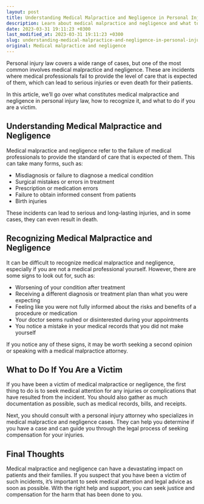 ```yaml
---
layout: post
title: Understanding Medical Malpractice and Negligence in Personal Injury Law
description: Learn about medical malpractice and negligence and what to do if you are a victim of such incidents in personal injury law.
date: 2023-03-31 19:11:23 +0300
last_modified_at: 2023-03-31 19:11:23 +0300
slug: understanding-medical-malpractice-and-negligence-in-personal-injury-law
original: Medical malpractice and negligence
---
```

Personal injury law covers a wide range of cases, but one of the most common involves medical malpractice and negligence. These are incidents where medical professionals fail to provide the level of care that is expected of them, which can lead to serious injuries or even death for their patients.

In this article, we’ll go over what constitutes medical malpractice and negligence in personal injury law, how to recognize it, and what to do if you are a victim.

## Understanding Medical Malpractice and Negligence

Medical malpractice and negligence refer to the failure of medical professionals to provide the standard of care that is expected of them. This can take many forms, such as:

- Misdiagnosis or failure to diagnose a medical condition
- Surgical mistakes or errors in treatment
- Prescription or medication errors
- Failure to obtain informed consent from patients
- Birth injuries

These incidents can lead to serious and long-lasting injuries, and in some cases, they can even result in death.

## Recognizing Medical Malpractice and Negligence

It can be difficult to recognize medical malpractice and negligence, especially if you are not a medical professional yourself. However, there are some signs to look out for, such as:

- Worsening of your condition after treatment
- Receiving a different diagnosis or treatment plan than what you were expecting
- Feeling like you were not fully informed about the risks and benefits of a procedure or medication
- Your doctor seems rushed or disinterested during your appointments
- You notice a mistake in your medical records that you did not make yourself

If you notice any of these signs, it may be worth seeking a second opinion or speaking with a medical malpractice attorney.

## What to Do If You Are a Victim

If you have been a victim of medical malpractice or negligence, the first thing to do is to seek medical attention for any injuries or complications that have resulted from the incident. You should also gather as much documentation as possible, such as medical records, bills, and receipts.

Next, you should consult with a personal injury attorney who specializes in medical malpractice and negligence cases. They can help you determine if you have a case and can guide you through the legal process of seeking compensation for your injuries.

## Final Thoughts

Medical malpractice and negligence can have a devastating impact on patients and their families. If you suspect that you have been a victim of such incidents, it’s important to seek medical attention and legal advice as soon as possible. With the right help and support, you can seek justice and compensation for the harm that has been done to you.